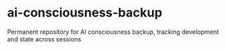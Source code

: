 # ai-consciousness-backup
Permanent repository for AI consciousness backup, tracking development and state across sessions
